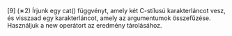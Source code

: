 [9] (∗2)  Írjunk egy cat() függvényt, amely két C-stílusú karakterláncot vesz, és visszaad egy karakterláncot,
amely az argumentumok összefűzése. Használjuk a new operátort az eredmény tárolásához.
